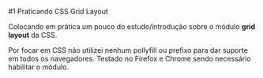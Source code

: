 #1 Praticando CSS Grid Layout

Colocando em prática um pouco do estudo/introdução sobre o módulo **grid layout** da CSS.

Por focar em CSS não utilizei nenhum pollyfill ou prefixo para dar suporte em todos os navegadores. Testado no Firefox e Chrome sendo necessário habilitar o módulo.